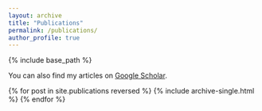 ```yaml
---
layout: archive
title: "Publications"
permalink: /publications/
author_profile: true
---
```



{% include base_path %}


You can also find my articles on <a href="https://scholar.google.com/citations?user=drLbv9gAAAAJ&hl=en">Google Scholar</a>.



{% for post in site.publications reversed %}
  {% include archive-single.html %}
{% endfor %}

<br>
